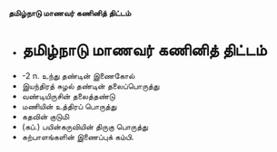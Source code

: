 **தமிழ்நாடு மாணவர் கணினித் திட்டம்**
- # தமிழ்நாடு மாணவர் கணினித் திட்டம்
- -2 n. உந்து தண்டின் இணைகோல்
- இயந்திரத் சுழல் தண்டின் தலைப்பொருத்து
- வண்டியிருசின் தலைத்தண்டு
- மணியின் உத்திரப் பொருத்து
- கதவின் குடுமி
- (கப்.) பயின்கருவியின் திருகு பொருத்து
- கற்பாளங்களின் இணைப்புக் கம்பி.

